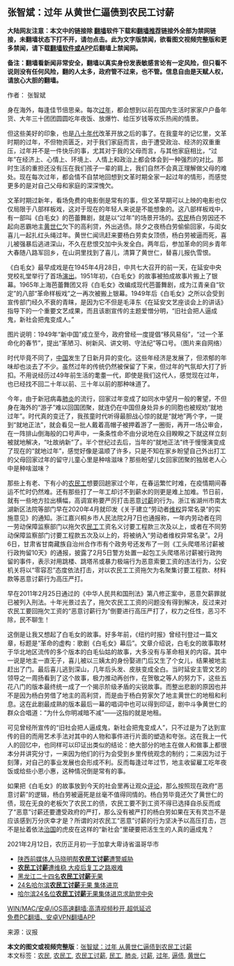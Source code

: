  <h2>张智斌：过年 从黄世仁逼债到农民工讨薪</h2> <p class="notice"><b>大陆网友注意：本文中的链接除 <a href="https://github.com/bannedbook/fanqiang" >翻墙</a>软件下载和<a href="https://github.com/killgcd/justmysocks/blob/master/README.md">翻墙推荐</a>链接外全部为禁网链接，未翻墙状态下打不开，请勿点击。此为文字版禁闻，欲看图文视频完整版和更多禁闻，请下载<a href="https://github.com/bannedbook/fanqiang">翻墙软件或APP</a>后翻墙上禁闻网。</p><p>备注：翻墙看新闻非常安全，翻墙以真实身份发表敏感言论有一定风险，但只看不说则没有任何风险，翻的人太多，政府管不过来，也不管。信息自由是天赋人权，请放心大胆的翻墙。</b></p>  <div class="entry"> <p>作者： 张智斌</p> <p>身在海外，每逢佳节倍思亲。每次<a href="https://www.bannedbook.org/bnews/tag/%E8%BF%87%E5%B9%B4/" class="st_tag internal_tag" rel="tag" title="标签 过年 下的日志">过年</a>，都会想到以前在国内生活时家家户户备年货、大年三十团团圆圆吃年夜饭、放爆竹、给压岁钱等欢乐热闹的情景。</p> <p>但这些美好的印象，也是<span class='wp_keywordlink'><a href="https://www.bannedbook.org/forum2/topic939.html" title="《八十年代访谈录》" target="_blank">八十年代</a></span>改革开放之后的事了。在我童年的记忆里，文革时期的过年，不但物资匮乏，对于我们家庭而言，由于遭受政治、经济的双重重压，过年并不是一件快乐的事，尤其对于我的父母而言，与其他家庭相比，“过年”在经济上、心情上、环境上、人情上和政治上都会体会到一种强烈的对比。那时生活的重担还没有压在我们孩子一辈的肩上，我们自然不会真正理解做父母的难处。现在每次过年，都会情不自禁地回想到文革时期全家一起过年的情形，而感觉更多的是对自己父母和家庭的深深愧欠。</p>  <p>文革时期过新年，看场免费的电影倒是常有的事，但文革早期可以上映的电影也仅仅局限于八部样板戏，这对于现在的年轻人来说是不能想象的。这八部样板戏中，有一部叫《白毛女》的芭蕾舞剧，就是以“过年”的场景开场的。<a href="https://www.bannedbook.org/bnews/tag/%e5%86%9c%e6%b0%91/" class="st_tag internal_tag" rel="tag" title="标签 农民 下的日志">农民</a>杨白劳因还不起向恶霸地主<a href="https://www.bannedbook.org/bnews/tag/%E9%BB%84%E4%B8%96%E4%BB%81/" class="st_tag internal_tag" rel="tag" title="标签 黄世仁 下的日志">黄世仁</a>欠下的高利贷，外出逃债。除夕之夜杨白劳偷偷回家，与闺女喜儿一起扎红头绳过年。黄世仁闻讯赶来要杨白劳卖女顶债，杨白劳被逼而死，喜儿被强暴后逃进深山，不久在悲恨交加中头发全白。两年后，参加革命的同乡青年大春随八路军回乡，在山洞里找到了喜儿，清算了黄世仁，替喜儿报仇雪恨。</p> <p>《白毛女》最早成戏是在1945年4月28日，中共七大召开的前一天，在延安中央党校礼堂举行了首场<span class='wp_keywordlink_affiliate'><a href="https://zh-cn.shenyunperformingarts.org/" title="演出" target="_blank">演出</a></span>。1951年初，《白毛女》的故事被拍成故事片搬上了银幕。1965年上海芭蕾舞团又将《白毛女》改编成现代芭蕾舞剧，成为江青亲自“钦定”的八部“革命样板戏”之一再次被搬上银幕。1949年后《白毛女》之所以会受到宣传部门经久不衰的青睐，是因为它不但是毛泽东《在延安文艺座谈会上的讲话》指导下的一个重要文艺成果，而且该剧宣传的主题爱憎分明，“旧社会把人逼成鬼，新社会把鬼变成人。”</p> <p>图片说明：1949年“新中国”成立至今，政府曾经一度提倡“移风易俗”，“过一个革命化的春节”，提出“革陋习、树新风、讲文明、守法纪”等口号。（图片来自网络）</p>  <p>时代毕竟不同了，<span class='wp_keywordlink_affiliate'><a href="https://www.bannedbook.org/" title="中国" target="_blank">中国</a></span>发生了日新月异的变化。这些年经济是发展了，但浓郁的年味却也淡去了不少。虽然过年的传统仍然被保留了下来，但过年的气氛却大打了折扣。不用说经历过49年前生活的耄耋一代，即使是我们这代人，感觉现在过年，也已经找不回二十年以前、三十年以前的那种味道了。</p> <p>今年，由于新冠病毒<a href="https://www.bannedbook.org/bnews/tag/%e8%82%ba%e7%82%8e/" class="st_tag internal_tag" rel="tag" title="标签 肺炎 下的日志">肺炎</a>的流行，回家过年变成了如同水中望月一般的奢望，不但身在海外的“游子”难以回国团聚，就连仍在中国但身处异乡的同胞也被规劝“就地过年”。时代真的变迁了，我孩童时代听得最胆战心惊的就是“就地”两个字，一提到“就地正法”，就会看见一批人戴着高帽子被押着游了一圈街，再开一场公审会，在一阵排山倒海般的口号声中，一条条性命不由分说地在众目睽睽之下就这样立刻被就地解决，“吐故纳新”了。半个世纪过去后，当年的“就地正法”终于慢慢演变成了现在的“就地过年”，感觉好像是温顺了许多，只是不知在家乡盼望自己外出打工的父母回家过年的留守儿童心里是种啥滋味？那些盼望儿女回家团聚的独居老人心中是种啥滋味？</p> <p>那些上有老、下有小的<a href="https://www.bannedbook.org/bnews/tag/%e5%86%9c%e6%b0%91%e5%b7%a5/" class="st_tag internal_tag" rel="tag" title="标签 农民工 下的日志">农民工</a>想要回趟家过个年，在春运繁忙时难，在疫情期间春运不忙时仍然难。还有那些打了一年工却讨不到薪水的则更是难上加难。节日前，就有一些地方拉出横幅，高调宣称要严厉打击恶意<a href="https://www.bannedbook.org/bnews/tag/%e8%ae%a8%e8%96%aa/" class="st_tag internal_tag" rel="tag" title="标签 讨薪 下的日志">讨薪</a>的行为。浙江省湖州市南太湖新区法院等部门早在2020年4月就印发《关于建立“劳动者<span class='wp_keywordlink_affiliate'><a href="https://www.bannedbook.org/bnews/weiquan/" title="维权" target="_blank">维权</a></span>异常名录”的实施意见》的通知。浙江嘉兴桐乡市人民法院2月7日也通报称，一年内劳动者在同一劳动保障监察部门以拖欠农<a href="https://www.bannedbook.org/bnews/tag/%E6%B0%91%E5%B7%A5/" class="st_tag internal_tag" rel="tag" title="标签 民工 下的日志">民工</a>工资名义讨要工程款三次及以上，或者在不同劳动保障监察部门讨要工程款五次及以上的，将被纳入“劳动者维权异常名录”。2月6日，甘肃省甘南藏族自治州合作市有个政务号还发布了一则《工头爬塔吊讨薪被行政拘留10天》的通报，披露了2月5日警方处置一起包工头爬塔吊讨薪被行政拘留的事件，表示对用跳楼、跳塔吊或暴力极端行为恶意索要工资的违法行为，公安机关将以“零容忍”态度依法打击，对以农民工工资拖欠为名聚集讨要工程款、材料款等恶意讨薪行为高压严打。</p>  <p>早在2011年2月25日通过的《中华人民共和国刑法》第八修正案中，恶意欠薪罪就已被列入刑法。十年光景过去了，拖欠农民工工资的问题没有得到解决，反过来对农民工要回拖欠工资的“恶意讨薪行为”倒要进行高压严打了，权力之任性，恶习不除，民不聊生！</p> <p>这倒是让我又想起了白毛女的故事。好多年前，《纽约时报》曾经刊登过一篇文章，标题是“革命的虚构：歌剧《白毛女》幕后”。文章介绍说，白毛女的故事取材于华北地区流传的多个版本的白毛仙姑的故事，大多没有与革命相关的内容。其中一说是地主一直无子，喜儿被以三姨太的身份娶进门后又生了个女儿，结果被地主赶出了门。最后喜儿逃到深山，几年后头发、皮肤变成全白。当时延安主管文艺的领导之一周扬看到了这个故事，极力推动再创作，在贺敬之等人的努力下，这些五花八门的版本最终统一成了一个揭示阶级矛盾的尖锐故事。而整出悲剧的原因也并不是因为杨白劳借了地主的高利贷，而是由于杨白劳家欠了地主黄世仁的地租和利息。这在此剧最成熟的版本最后一幕的唱词中也可以得到印证，剧中斗争黄世仁的群众合唱道：“为什么你明减暗不减”——这指的就是地租。</p> <p>可见曾经所宣传的“旧社会把人逼成鬼，新社会把鬼变成人”，只不过是为了达到宣传的目的而用艺术手法对其中的人物和事件进行片面的塑造和夸张。这在我上一代人的回忆中，也同样可以印证出类似的结论：绝大部分的地主在做人和做事上都很本分并讲究分寸，一来因为他们的行为会受到乡里传统观念的制约；二来因为过于刻薄，对自己的事业发展也会形成不利。反而每逢过年过节，地主收留雇工吃年夜饭或给些小恩小惠，这种情况倒是常有的事。</p>  <p>如果把《白毛女》的故事放到今天的社会里再让观众<span class='wp_keywordlink_affiliate'><a href="https://www.bannedbook.org/bnews/comments/" title="新闻评论" target="_blank">评论</a></span>，那么按照现在政府“恶意讨薪”的逻辑，杨白劳被逼死是丝毫不值得同情的。杨白劳毕竟还欠了黄世仁的债，现在无良的老板欠了农民工的债，农民工要不到工资不得已选择自杀反而成了“恶意”讨薪还要遭受政府的严打，那么没有被严打的杨白劳如果在天有灵岂不是应该感到万分庆幸才是？所谓的对农民工“恶意”讨薪的行为坚决予以高压打击，岂不是扯着依法<span class='wp_keywordlink'><a href="https://www.bannedbook.org/forum24/topic8925.html" title="《治国大道》" target="_blank">治国</a></span>的虎皮在这样的“新社会”里硬要把活生生的人真的逼成鬼？</p> <p>2021年2月12日，农历正月初一于加拿大卑诗省温哥华市</p> <ul class='op-related-articles' title='相关阅读'> <li><a href='https://www.bannedbook.org/bnews/comments/20200404/1306830.html' target='_blank'>陕西前媒体人马晓明帮<b>农民工讨薪</b>遭警威胁</a></li> <li><a href='https://www.bannedbook.org/bnews/renquan/20200313/1293362.html' target='_blank'><b>农民工讨薪</b>遭维稳 大疫后复工之路艰难</a></li> <li><a href='https://www.bannedbook.org/bnews/renquan/20191231/1251048.html' target='_blank'>黑龙江二十四名<b>农民工讨薪</b>无果</a></li> <li><a href='https://www.bannedbook.org/bnews/headline/20191231/1250556.html' target='_blank'>24名哈尔滨<b>农民工讨薪</b>无果    集体进京</a></li> <li><a href='https://www.bannedbook.org/bnews/weiquan/20191230/1249881.html' target='_blank'>哈尔滨24名位<b>农民工讨薪</b>无果集体进京求助党中央</a></li> </ul> <p class="texttj"> <a href="https://github.com/bannedbook/fanqiang/wiki/V2ray%E6%9C%BA%E5%9C%BA" target="_blank">WIN/MAC/安卓/iOS高速翻墙:高清视频秒开,超低延迟</a><br/> <a href="https://github.com/bannedbook/fanqiang/wiki/%E7%A6%81%E9%97%BB%E7%BD%91%E5%AE%89%E5%8D%93%E7%BF%BB%E5%A2%99%E6%96%B0%E9%97%BBAPP" target="_blank">免费PC翻墙、安卓VPN翻墙APP</a></p><p> 来源：议报 </p><a name='sharetosocial'></a>       <div><b>本文的图文或视频完整版</b>：<a href='https://www.bannedbook.org/bnews/comments/20210218/1489313.html'>张智斌：过年 从黄世仁逼债到农民工讨薪</a></div>  </div><!--END ENTRY--> <div class="postfooter"> <div>本文标签：<a href="https://www.bannedbook.org/bnews/tag/%e5%86%9c%e6%b0%91/" rel="tag">农民</a>, <a href="https://www.bannedbook.org/bnews/tag/%e5%86%9c%e6%b0%91%e5%b7%a5/" rel="tag">农民工</a>, <a href="https://www.bannedbook.org/bnews/tag/%e5%86%9c%e6%b0%91%e5%b7%a5%e8%ae%a8%e8%96%aa/" rel="tag">农民工讨薪</a>, <a href="https://www.bannedbook.org/bnews/tag/%E6%B0%91%E5%B7%A5/" rel="tag">民工</a>, <a href="https://www.bannedbook.org/bnews/tag/%e8%82%ba%e7%82%8e/" rel="tag">肺炎</a>, <a href="https://www.bannedbook.org/bnews/tag/%e8%ae%a8%e8%96%aa/" rel="tag">讨薪</a>, <a href="https://www.bannedbook.org/bnews/tag/%E8%BF%87%E5%B9%B4/" rel="tag">过年</a>, <a href="https://www.bannedbook.org/bnews/tag/%E9%80%BC%E5%80%BA/" rel="tag">逼债</a>, <a href="https://www.bannedbook.org/bnews/tag/%E9%BB%84%E4%B8%96%E4%BB%81/" rel="tag">黄世仁</a></div>  </div><!--END POSTFOOTER--> 